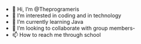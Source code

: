 - 👋 Hi, I’m @Theprogrameris
- 👀 I’m interested in coding and in technology
- 🌱 I’m currently learning Java
- 💞️ I’m looking to collaborate with group members- 
- 📫 How to reach me through school

<!---
Theprogrameris/Theprogrameris is a ✨ special ✨ repository because its `README.md` (this file) appears on your GitHub profile.
You can click the Preview link to take a look at your changes.
--->
